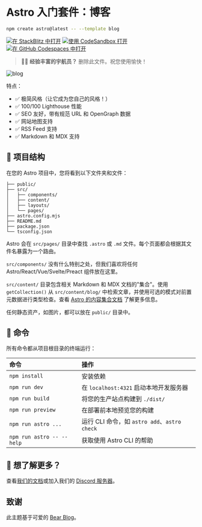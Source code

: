 # Astro 入门套件：博客

```sh
npm create astro@latest -- --template blog
```

[![在 StackBlitz 中打开](https://developer.stackblitz.com/img/open_in_stackblitz.svg)](https://stackblitz.com/github/withastro/astro/tree/latest/examples/blog)
[![使用 CodeSandbox 打开](https://assets.codesandbox.io/github/button-edit-lime.svg)](https://codesandbox.io/p/sandbox/github/withastro/astro/tree/latest/examples/blog)
[![在 GitHub Codespaces 中打开](https://github.com/codespaces/badge.svg)](https://codespaces.new/withastro/astro?devcontainer_path=.devcontainer/blog/devcontainer.json)

> 🧑‍🚀 **经验丰富的宇航员？** 删除此文件。祝您使用愉快！

![blog](https://github.com/withastro/astro/assets/2244813/ff10799f-a816-4703-b967-c78997e8323d)

特点：

- ✅ 极简风格（让它成为您自己的风格！）
- ✅ 100/100 Lighthouse 性能
- ✅ SEO 友好，带有规范 URL 和 OpenGraph 数据
- ✅ 网站地图支持
- ✅ RSS Feed 支持
- ✅ Markdown 和 MDX 支持

## 🚀 项目结构

在您的 Astro 项目中，您将看到以下文件夹和文件：

```text
├── public/
├── src/
│   ├── components/
│   ├── content/
│   ├── layouts/
│   └── pages/
├── astro.config.mjs
├── README.md
├── package.json
└── tsconfig.json
```

Astro 会在 `src/pages/` 目录中查找 `.astro` 或 `.md` 文件。每个页面都会根据其文件名暴露为一个路由。

`src/components/` 没有什么特别之处，但我们喜欢将任何 Astro/React/Vue/Svelte/Preact 组件放在这里。

`src/content/` 目录包含相关 Markdown 和 MDX 文档的"集合"。使用 `getCollection()` 从 `src/content/blog/` 中检索文章，并使用可选的模式对前置元数据进行类型检查。查看 [Astro 的内容集合文档](https://docs.astro.build/en/guides/content-collections/) 了解更多信息。

任何静态资产，如图片，都可以放在 `public/` 目录中。

## 🧞 命令

所有命令都从项目根目录的终端运行：

| 命令                      | 操作                                           |
| :------------------------ | :----------------------------------------------- |
| `npm install`             | 安装依赖                                        |
| `npm run dev`             | 在 `localhost:4321` 启动本地开发服务器          |
| `npm run build`           | 将您的生产站点构建到 `./dist/`                  |
| `npm run preview`         | 在部署前本地预览您的构建                        |
| `npm run astro ...`       | 运行 CLI 命令，如 `astro add`、`astro check`    |
| `npm run astro -- --help` | 获取使用 Astro CLI 的帮助                       |

## 👀 想了解更多？

查看[我们的文档](https://docs.astro.build)或加入我们的 [Discord 服务器](https://astro.build/chat)。

## 致谢

此主题基于可爱的 [Bear Blog](https://github.com/HermanMartinus/bearblog/)。
